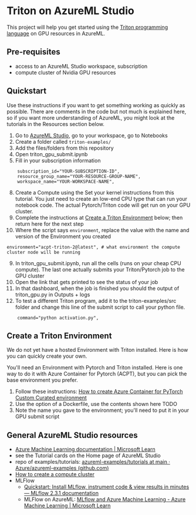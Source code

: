 # Triton on AzureML Studio

This project will help you get started using the [Triton programming language](https://triton-lang.org/main/index.html) on GPU resources in AzureML.

## Pre-requisites
- access to an AzureML Studio workspace, subscription
- compute cluster of Nvidia GPU resources

## Quickstart 
Use these instructions if you want to get something working as quickly as possible. There are comments in the code but not much is explained here, so if you want more understanding of AzureML, you might look at the tutorials in the Resources section below.

1. Go to [AzureML Studio](https://ml.azure.com/), go to your workspace, go to Notebooks
2. Create a folder called `triton-examples/`
3. Add the files/folders from this repository
5. Open triton_gpu_submit.ipynb
6. Fill in your subscription information
```
    subscription_id="YOUR-SUBSCRIPTION-ID",
    resource_group_name="YOUR-RESOURCE-GROUP-NAME",
    workspace_name="YOUR-WORKSPACE-NAME",
```
8. Create a Compute using the Set your kernel instructions from this tutorial. You just need to create an low-end CPU type that can run your notebook code. The actual Pytorch/Triton code will get run on your GPU cluster.
9. Complete the instructions at [Create a Triton Environment](README.md#create-a-triton-environment) below; then return here for the next step
10. Where the script says `environment`, replace the value with the name and version of the Environment you created

```
environment="acpt-triton-2@latest", # what environment the compute cluster node will be running
```
9. In triton_gpu_submit.ipynb, run all the cells (runs on your cheap CPU compute). The last one actually submits your Triton/Pytorch job to the GPU cluster
10. Open the link that gets printed to see the status of your job
11. In that dashboard, when the job is finished you should the output of triton_gpu.py in Outputs + logs
12. To test a different Triton program, add it to the triton-examples/src folder and change this line of the submit script to call your python file.

```
    command="python activation.py",
```


## Create a Triton Environment

We do not yet have a hosted Environment with Triton installed. Here is how you can quickly create your own.

You'll need an Environment with Pytorch and Triton installed. Here is one way to do it with Azure Container for Pytorch (ACPT), but you can pick the base environment you prefer.
1. Follow these instructions: [How to create Azure Container for PyTorch Custom Curated environment](https://learn.microsoft.com/en-us/azure/machine-learning/how-to-azure-container-for-pytorch-environment?view=azureml-api-2)
2. Use the option of a Dockerfile, use the contents shown here TODO
3. Note the name you gave to the environment; you'll need to put it in your GPU submit script

## General AzureML Studio resources

- [Azure Machine Learning documentation | Microsoft Learn](https://learn.microsoft.com/en-us/azure/machine-learning/?view=azureml-api-2)
- see the Tutorial cards on the Home page of AzureML Studio
- repo of examples/tutorials: [azureml-examples/tutorials at main · Azure/azureml-examples (github.com)](https://github.com/Azure/azureml-examples/tree/main/tutorials)
- [How to create a compute cluster](https://learn.microsoft.com/en-us/azure/machine-learning/how-to-create-attach-compute-cluster)	
- MLFlow
  - [Quickstart: Install MLflow, instrument code & view results in minutes — MLflow 2.3.1 documentation](https://mlflow.org/docs/latest/quickstart.html)
  - MLFlow on AzureML: [MLflow and Azure Machine Learning - Azure Machine Learning | Microsoft Learn](https://learn.microsoft.com/en-us/azure/machine-learning/concept-mlflow?view=azureml-api-2)
